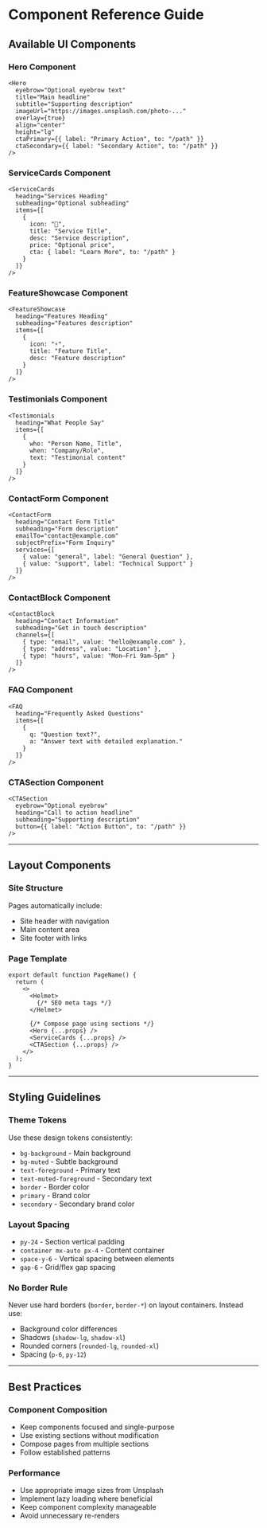 # Component Reference Guide

## Available UI Components

### Hero Component
```tsx
<Hero
  eyebrow="Optional eyebrow text"
  title="Main headline"
  subtitle="Supporting description"
  imageUrl="https://images.unsplash.com/photo-..."
  overlay={true}
  align="center"
  height="lg"
  ctaPrimary={{ label: "Primary Action", to: "/path" }}
  ctaSecondary={{ label: "Secondary Action", to: "/path" }}
/>
```

### ServiceCards Component
```tsx
<ServiceCards
  heading="Services Heading"
  subheading="Optional subheading"
  items={[
    {
      icon: "🎯",
      title: "Service Title",
      desc: "Service description",
      price: "Optional price",
      cta: { label: "Learn More", to: "/path" }
    }
  ]}
/>
```

### FeatureShowcase Component
```tsx
<FeatureShowcase
  heading="Features Heading"
  subheading="Features description"
  items={[
    {
      icon: "⚡",
      title: "Feature Title",
      desc: "Feature description"
    }
  ]}
/>
```

### Testimonials Component
```tsx
<Testimonials
  heading="What People Say"
  items={[
    {
      who: "Person Name, Title",
      when: "Company/Role",
      text: "Testimonial content"
    }
  ]}
/>
```

### ContactForm Component
```tsx
<ContactForm
  heading="Contact Form Title"
  subheading="Form description"
  emailTo="contact@example.com"
  subjectPrefix="Form Inquiry"
  services={[
    { value: "general", label: "General Question" },
    { value: "support", label: "Technical Support" }
  ]}
/>
```

### ContactBlock Component
```tsx
<ContactBlock
  heading="Contact Information"
  subheading="Get in touch description"
  channels={[
    { type: "email", value: "hello@example.com" },
    { type: "address", value: "Location" },
    { type: "hours", value: "Mon–Fri 9am–5pm" }
  ]}
/>
```

### FAQ Component
```tsx
<FAQ
  heading="Frequently Asked Questions"
  items={[
    {
      q: "Question text?",
      a: "Answer text with detailed explanation."
    }
  ]}
/>
```

### CTASection Component
```tsx
<CTASection
  eyebrow="Optional eyebrow"
  heading="Call to action headline"
  subheading="Supporting description"
  button={{ label: "Action Button", to: "/path" }}
/>
```

---

## Layout Components

### Site Structure
Pages automatically include:
- Site header with navigation
- Main content area
- Site footer with links

### Page Template
```tsx
export default function PageName() {
  return (
    <>
      <Helmet>
        {/* SEO meta tags */}
      </Helmet>
      
      {/* Compose page using sections */}
      <Hero {...props} />
      <ServiceCards {...props} />
      <CTASection {...props} />
    </>
  );
}
```

---

## Styling Guidelines

### Theme Tokens
Use these design tokens consistently:
- `bg-background` - Main background
- `bg-muted` - Subtle background
- `text-foreground` - Primary text
- `text-muted-foreground` - Secondary text
- `border` - Border color
- `primary` - Brand color
- `secondary` - Secondary brand color

### Layout Spacing
- `py-24` - Section vertical padding
- `container mx-auto px-4` - Content container
- `space-y-6` - Vertical spacing between elements
- `gap-6` - Grid/flex gap spacing

### No Border Rule
Never use hard borders (`border`, `border-*`) on layout containers. Instead use:
- Background color differences
- Shadows (`shadow-lg`, `shadow-xl`)
- Rounded corners (`rounded-lg`, `rounded-xl`)
- Spacing (`p-6`, `py-12`)

---

## Best Practices

### Component Composition
- Keep components focused and single-purpose
- Use existing sections without modification
- Compose pages from multiple sections
- Follow established patterns

### Performance
- Use appropriate image sizes from Unsplash
- Implement lazy loading where beneficial
- Keep component complexity manageable
- Avoid unnecessary re-renders
